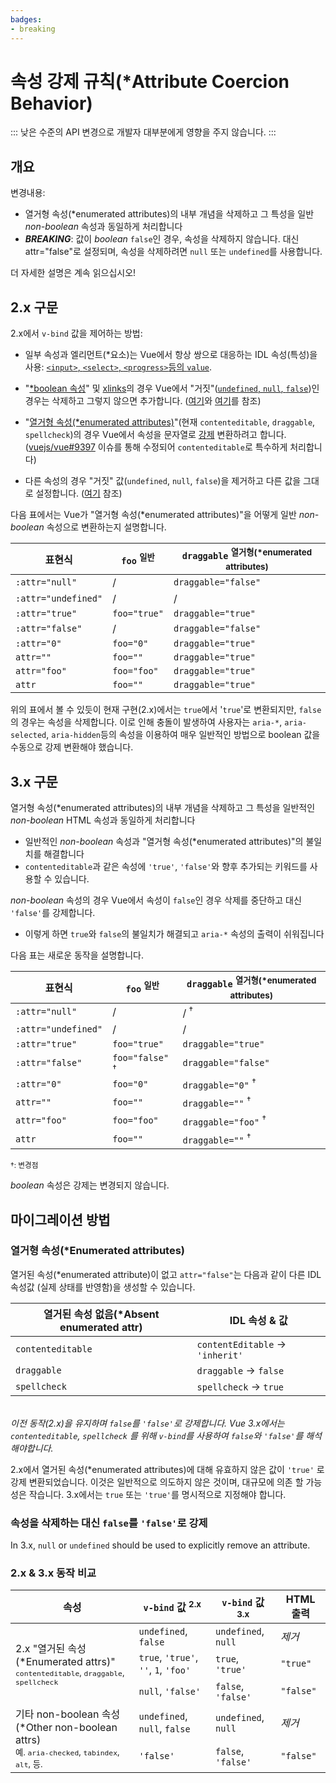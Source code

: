 ```yaml
---
badges:
- breaking
---
```


# 속성 강제 규칙(*Attribute Coercion Behavior)<migrationbadges badges="$frontmatter.badges"></migrationbadges>

::: 낮은 수준의 API 변경으로 개발자 대부분에게 영향을 주지 않습니다. :::

## 개요

변경내용:

- 열거형 속성(*enumerated attributes)의 내부 개념을 삭제하고 그 특성을 일반 *non-boolean* 속성과 동일하게 처리합니다
- ***BREAKING***: 값이 *boolean*  `false`인 경우, 속성을 삭제하지 않습니다. 대신 attr="false"로 설정되며, 속성을 삭제하려면 `null` 또는 `undefined`를 사용합니다.

더 자세한 설명은 계속 읽으십시오!

## 2.x 구문

2.x에서 `v-bind` 값을 제어하는 방법:

- 일부 속성과 엘리먼트(*요소)는 Vue에서 항상 쌍으로 대응하는 IDL 속성(특성)을 사용: [`<input>`, `<select>`, `<progress>`등의 `value`](https://github.com/vuejs/vue/blob/bad3c326a3f8b8e0d3bcf07917dc0adf97c32351/src/platforms/web/util/attrs.js#L11-L18).

- "[*boolean 속성](https://github.com/vuejs/vue/blob/bad3c326a3f8b8e0d3bcf07917dc0adf97c32351/src/platforms/web/util/attrs.js#L33-L40)" 및 [xlinks](https://github.com/vuejs/vue/blob/bad3c326a3f8b8e0d3bcf07917dc0adf97c32351/src/platforms/web/util/attrs.js#L44-L46)의 경우 Vue에서 "거짓"([`undefined`, `null`, `false`](https://github.com/vuejs/vue/blob/bad3c326a3f8b8e0d3bcf07917dc0adf97c32351/src/platforms/web/util/attrs.js#L52-L54))인 경우는 삭제하고 그렇지 않으면 추가합니다. ([여기](https://github.com/vuejs/vue/blob/bad3c326a3f8b8e0d3bcf07917dc0adf97c32351/src/platforms/web/runtime/modules/attrs.js#L66-L77)와 [여기](https://github.com/vuejs/vue/blob/bad3c326a3f8b8e0d3bcf07917dc0adf97c32351/src/platforms/web/runtime/modules/attrs.js#L81-L85)를 참조)

- "[열거형 속성(*enumerated attributes)](https://github.com/vuejs/vue/blob/bad3c326a3f8b8e0d3bcf07917dc0adf97c32351/src/platforms/web/util/attrs.js#L20)"(현재 `contenteditable`, `draggable`, `spellcheck`)의 경우 Vue에서 속성을 문자열로 [강제](https://github.com/vuejs/vue/blob/bad3c326a3f8b8e0d3bcf07917dc0adf97c32351/src/platforms/web/util/attrs.js#L24-L31) 변환하려고 합니다. ([vuejs/vue#9397](https://github.com/vuejs/vue/issues/9397) 이슈를 통해 수정되어 `contenteditable`로 특수하게 처리합니다)

- 다른 속성의 경우 "거짓" 값(`undefined`, `null`, `false`)을 제거하고 다른 값을 그대로 설정합니다. ([여기](https://github.com/vuejs/vue/blob/bad3c326a3f8b8e0d3bcf07917dc0adf97c32351/src/platforms/web/runtime/modules/attrs.js#L92-L113) 참조)

다음 표에서는 Vue가 "열거형 속성(*enumerated attributes)"을 어떻게 일반 *non-boolean* 속성으로 변환하는지 설명합니다.

표현식 | `foo` <sup>일반</sup> | `draggable` <sup>열거형(*enumerated attributes)</sup>
--- | --- | ---
`:attr="null"` | / | `draggable="false"`
`:attr="undefined"` | / | /
`:attr="true"` | `foo="true"` | `draggable="true"`
`:attr="false"` | / | `draggable="false"`
`:attr="0"` | `foo="0"` | `draggable="true"`
`attr=""` | `foo=""` | `draggable="true"`
`attr="foo"` | `foo="foo"` | `draggable="true"`
`attr` | `foo=""` | `draggable="true"`

위의 표에서 볼 수 있듯이 현재 구현(2.x)에서는 `true`에서 '`true`'로 변환되지만, `false`의 경우는 속성을 삭제합니다. 이로 인해 충돌이 발생하여 사용자는 `aria-*`, `aria-selected`, `aria-hidden`등의 속성을 이용하여 매우 일반적인 방법으로 boolean 값을 수동으로 강제 변환해야 했습니다.

## 3.x 구문

열거형 속성(*enumerated attributes)의 내부 개념을 삭제하고 그 특성을 일반적인 *non-boolean* HTML 속성과 동일하게 처리합니다

- 일반적인 *non-boolean* 속성과 "열거형 속성(*enumerated attributes)"의 불일치를 해결합니다
- `contenteditable`과 같은 속성에 `'true'`, `'false'`와 향후 추가되는 키워드를 사용할 수 있습니다.

*non-boolean* 속성의 경우 Vue에서 속성이 `false`인 경우 삭제를 중단하고 대신 `'false'`를 강제합니다.

- 이렇게 하면 `true`와 `false`의 불일치가 해결되고 `aria-*` 속성의 출력이 쉬워집니다

다음 표는 새로운 동작을 설명합니다.

표현식 | `foo` <sup>일반</sup> | `draggable` <sup>열거형(*enumerated attributes)</sup>
--- | --- | ---
`:attr="null"` | / | / <sup>†</sup>
`:attr="undefined"` | / | /
`:attr="true"` | `foo="true"` | `draggable="true"`
`:attr="false"` | `foo="false"` <sup>†</sup> | `draggable="false"`
`:attr="0"` | `foo="0"` | `draggable="0"` <sup>†</sup>
`attr=""` | `foo=""` | `draggable=""` <sup>†</sup>
`attr="foo"` | `foo="foo"` | `draggable="foo"` <sup>†</sup>
`attr` | `foo=""` | `draggable=""` <sup>†</sup>

<small>†: 변경점</small>

*boolean* 속성은 강제는 변경되지 않습니다.

## 마이그레이션 방법

### 열거형 속성(*Enumerated attributes)

열거된 속성(*enumerated attribute)이 없고 `attr="false"`는 다음과 같이 다른 IDL 속성값 (실제 상태를 반영함)을 생성할 수 있습니다.

열거된 속성 없음(*Absent enumerated attr) | IDL 속성 & 값
--- | ---
`contenteditable` | `contentEditable` → `'inherit'`
`draggable` | `draggable` → `false`
`spellcheck` | `spellcheck` → `true`

*<br>이전 동작(2.x)을 유지하며 `false`를 `'false'`로 강제합니다. Vue 3.x에서는 `contenteditable`, `spellcheck` 를 위해 `v-bind`를 사용하여 `false`와 `'false'`를 해석해야합니다.<br>*

2.x에서 열거된 속성(*enumerated attributes)에 대해 유효하지 않은 값이 `'true'` 로 강제 변환되었습니다. 이것은 일반적으로 의도하지 않은 것이며, 대규모에 의존 할 가능성은 작습니다. 3.x에서는 `true` 또는 `'true'`를 명시적으로 지정해야 합니다.

### 속성을 삭제하는 대신 `false`를 `'false'`로 강제

In 3.x, `null` or `undefined` should be used to explicitly remove an attribute.

### 2.x & 3.x 동작 비교

<table>
  <thead>
    <tr>
      <th>속성</th>
      <th> <code>v-bind</code> 값 <sup>2.x</sup>
</th>
      <th> <code>v-bind</code> 값 <sup>3.x</sup>
</th>
      <th>HTML 출력</th>
    </tr>
  </thead>
  <tbody>
    <tr>
      <td rowspan="3">2.x "열거된 속성(*Enumerated attrs)"<br><small><code>contenteditable</code>, <code>draggable</code>, <code>spellcheck</code></small>
</td>
      <td> <code>undefined</code>, <code>false</code>
</td>
      <td> <code>undefined</code>, <code>null</code>
</td>
      <td><i>제거</i></td>
    </tr>
    <tr>
      <td>         <code>true</code>, <code>'true'</code>, <code>''</code>, <code>1</code>,         <code>'foo'</code>
</td>
      <td> <code>true</code>, <code>'true'</code>
</td>
      <td><code>"true"</code></td>
    </tr>
    <tr>
      <td> <code>null</code>, <code>'false'</code>
</td>
      <td> <code>false</code>, <code>'false'</code>
</td>
      <td><code>"false"</code></td>
    </tr>
    <tr>
      <td rowspan="2">기타 non-boolean 속성(*Other non-boolean attrs)<br><small>예. <code>aria-checked</code>, <code>tabindex</code>, <code>alt</code>, 등.</small>
</td>
      <td> <code>undefined</code>, <code>null</code>, <code>false</code>
</td>
      <td> <code>undefined</code>, <code>null</code>
</td>
      <td><i>제거</i></td>
    </tr>
    <tr>
      <td><code>'false'</code></td>
      <td> <code>false</code>, <code>'false'</code>
</td>
      <td><code>"false"</code></td>
    </tr>
  </tbody>
</table>
